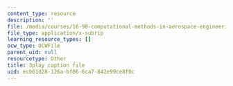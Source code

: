 ```yaml
---
content_type: resource
description: ''
file: /media/courses/16-90-computational-methods-in-aerospace-engineering-spring-2014/ecb61d28126abf066ca7842e99ce8f0c_xOtkiBPbE.srt
file_type: application/x-subrip
learning_resource_types: []
ocw_type: OCWFile
parent_uid: null
resourcetype: Other
title: 3play caption file
uid: ecb61d28-126a-bf06-6ca7-842e99ce8f0c
---
```

